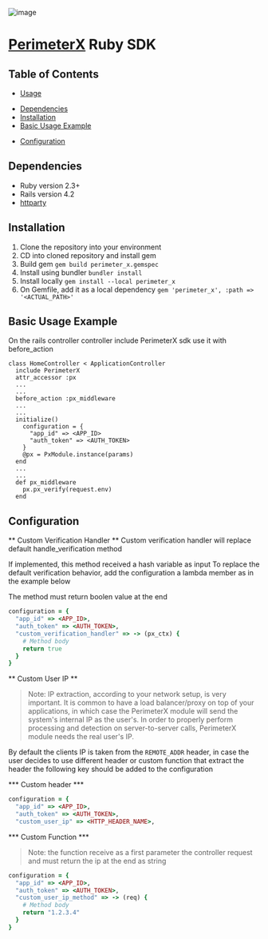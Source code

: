 ![image](http://media.marketwire.com/attachments/201604/34215_PerimeterX_logo.jpg)
#
[PerimeterX](http://www.perimeterx.com) Ruby SDK
=============================================================

Table of Contents
-----------------
-   [Usage](#usage)
  *   [Dependencies](#dependencies)
  *   [Installation](#installation)
  *   [Basic Usage Example](#basic-usage)
-   [Configuration](#configuration)

<a name="Usage"></a>
<a name="dependencies"></a> Dependencies
----------------------------------------

- Ruby version 2.3+
- Rails version 4.2
- [httparty](https://github.com/jnunemaker/httparty)

<a name="installation"></a> Installation
----------------------------------------
1. Clone the repository into your environment
2. CD into cloned repository and install gem
3. Build gem ```gem build perimeter_x.gemspec```
4. Install using bundler ```bundler install```
5. Install locally ```gem install --local perimeter_x```
6. On Gemfile, add it as a local dependency ```gem 'perimeter_x', :path => '<ACTUAL_PATH>'``` 

<a name=basic-usage></a> Basic Usage Example
----------------------------------------
On the rails controller controller include PerimeterX sdk use it with before_action

```
class HomeController < ApplicationController
  include PerimeterX
  attr_accessor :px
  ...
  ...
  before_action :px_middleware
  ...
  ...
  initialize()
    configuration = {
      "app_id" => <APP_ID>
      "auth_token" => <AUTH_TOKEN>
    }
    @px = PxModule.instance(params)
  end
  ...
  ...
  def px_middleware
    px.px_verify(request.env)
  end
```

<a name="configuration"></a> Configuration
----------------------------------------

** Custom Verification Handler **
Custom verification handler will replace default handle_verification method

If implemented, this method received a hash variable as input
To replace the default verification behavior, add the configuration a lambda member as in the example below

The method must return boolen value at the end

```ruby
configuration = {
  "app_id" => <APP_ID>,
  "auth_token" => <AUTH_TOKEN>,
  "custom_verification_handler" => -> (px_ctx) {
    # Method body
    return true
  }
}
```

** Custom User IP **

> Note: IP extraction, according to your network setup, is very important. It is common to have a load balancer/proxy on top of your applications, in which case the PerimeterX module will send the system's internal IP as the user's. In order to properly perform processing and detection on server-to-server calls, PerimeterX module needs the real user's IP.

By default the clients IP is taken from the ``REMOTE_ADDR`` header, in case the user decides to use different header or custom function that extract the header the following key should be added to the configuration

*** Custom header ***
```ruby
configuration = {
  "app_id" => <APP_ID>,
  "auth_token" => <AUTH_TOKEN>,
  "custom_user_ip" => <HTTP_HEADER_NAME>,
```

*** Custom Function ***
> Note: the function receive as a first parameter the controller request and must return the ip at the end as string

```ruby
configuration = {
  "app_id" => <APP_ID>,
  "auth_token" => <AUTH_TOKEN>,
  "custom_user_ip_method" => -> (req) {
    # Method body
    return "1.2.3.4"
  }
}
```
